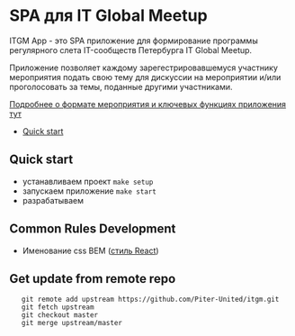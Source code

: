 # SPA для IT Global Meetup

ITGM App - это SPA приложение для формирование программы регулярного слета IT-сообществ Петербурга IT Global Meetup.

Приложение позволяет каждому зарегестрировавшемуся участнику мероприятия подать свою тему для дискуссии на мероприятии и/или проголосовать за темы, поданные другими участниками.

[Подробнее о формате мероприятия и ключевых функциях приложения тут](https://github.com/Piter-United/itgm/wiki/Product-Vision)

- [Quick start](#quick-start)

## Quick start

- устанавливаем проект `make setup`
- запускаем приложение `make start`
- разрабатываем

## Common Rules Development

- Именование css BEM ([cтиль React](https://ru.bem.info/methodology/naming-convention/#%D1%81%D1%82%D0%B8%D0%BB%D1%8C-react))

## Get update from remote repo

```
   git remote add upstream https://github.com/Piter-United/itgm.git
   git fetch upstream
   git checkout master
   git merge upstream/master
```

